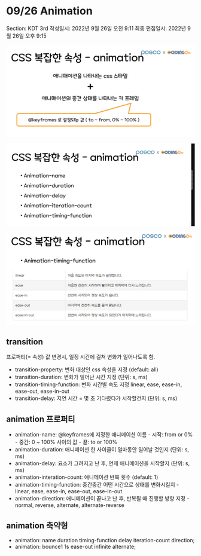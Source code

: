 # 09/26 Animation

Section: KDT 3rd
작성일시: 2022년 9월 26일 오전 9:11
최종 편집일시: 2022년 9월 26일 오후 9:15

![ani01.png](0926/ani01.png)

![ani-1.png](0926/ani-1.png)

![ani2.png](0926/ani2.png)

## transition

프로퍼티(= 속성) 값 변경시, 일정 시간에 걸쳐 변화가 일어나도록 함.

- transition-property: 변화 대상인 css 속성을 지정 (default: all)
- transition-duration: 변화가 일어난 시간 지정 (단위: s, ms)
- transition-timing-function: 변화 시간별 속도 지정
  linear, ease, ease-in, ease-out, ease-in-out
- transition-delay: 지연 시간 = 몇 초 기다렸다가 시작할건지 (단위: s, ms)

## animation 프로퍼티

- animation-name: @keyframes에 지정한 애니메이션 이름 - 시작: from or 0% - 중간: 0 ~ 100% 사이의 값 - 끝: to or 100%
- animation-duration: 애니메이션 한 사이클이 얼마동안 일어날 것인지 (단위: s, ms)
- animation-delay: 요소가 그려지고 난 후, 언제 애니메이션을 시작할지 (단위: s, ms)
- animation-interation-count: 애니메이션 반복 횟수 (default: 1)
- animation-timing-function: 중간중간 어떤 시간으로 상태를 변화시킬지 - linear, ease, ease-in, ease-out, ease-in-out
- animation-direction: 애니메이션이 끝나고 난 후, 반복될 때 진행할 방향 지정 - normal, reverse, alternate, alternate-reverse

## animation 축약형

- animation: name duration timing-function delay iteration-count direction;
- animation: bounce1 1s ease-out infinite alternate;
